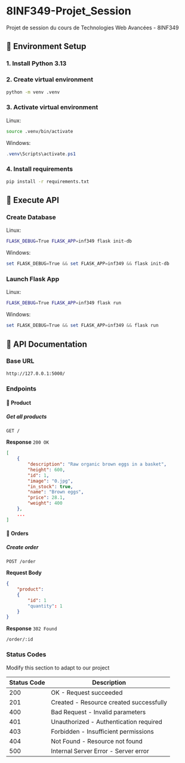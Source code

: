 # 8INF349-Projet_Session
Projet de session du cours de Technologies Web Avancées - 8INF349
## 🐍 Environment Setup
### 1. Install Python 3.13
### 2. Create virtual environment
```bash
python -m venv .venv
```
### 3. Activate virtual environment
Linux:
```bash
source .venv/bin/activate
```
Windows:
```powershell
.venv\Scripts\activate.ps1
```
### 4. Install requirements
```bash
pip install -r requirements.txt
```

## 🚀 Execute API
### Create Database
Linux:
```bash
FLASK_DEBUG=True FLASK_APP=inf349 flask init-db
```
Windows:
```powershell
set FLASK_DEBUG=True && set FLASK_APP=inf349 && flask init-db
```
### Launch Flask App
Linux:
```bash
FLASK_DEBUG=True FLASK_APP=inf349 flask run
```
Windows:
```powershell
set FLASK_DEBUG=True && set FLASK_APP=inf349 && flask run
```
## 📂 API Documentation

### Base URL
```
http://127.0.0.1:5000/
```

### Endpoints

#### 🧰 Product

##### Get all products
```http
GET /
```

**Response** `200 OK`
```json
[
    {
        "description": "Raw organic brown eggs in a basket",
        "height": 600,
        "id": 1,
        "image": "0.jpg",
        "in_stock": true,
        "name": "Brown eggs",
        "price": 28.1,
        "weight": 400
    },
    ...
]
```

#### 📝 Orders

##### Create order
```http
POST /order
```

**Request Body**
```json
{
    "product":
    {
        "id": 1
        "quantity": 1 
    }
}
```

**Response** `302 Found`
```
/order/:id
```

### Status Codes
Modify this section to adapt to our project

| Status Code | Description |
|-------------|-------------|
| 200 | OK - Request succeeded |
| 201 | Created - Resource created successfully |
| 400 | Bad Request - Invalid parameters |
| 401 | Unauthorized - Authentication required |
| 403 | Forbidden - Insufficient permissions |
| 404 | Not Found - Resource not found |
| 500 | Internal Server Error - Server error |
